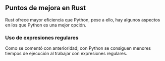 ## Puntos de mejora en Rust

Rust ofrece mayor eficiencia que Python, pese a ello, hay algunos aspectos en los que Python es una mejor opción.

### Uso de expresiones regulares

Como se comentó con anterioridad; con Python se consiguen menores tiempos de ejecución al trabajar con expresiones regulares.
